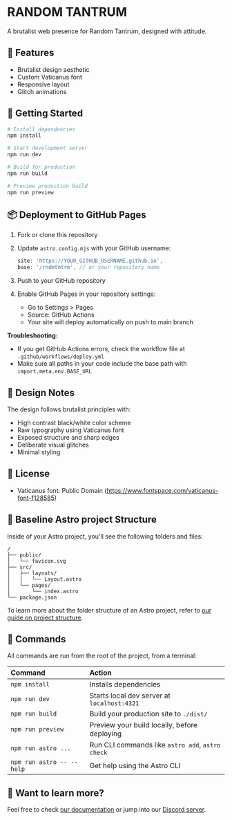 # RANDOM TANTRUM

A brutalist web presence for Random Tantrum, designed with attitude.

## 🧠 Features

- Brutalist design aesthetic
- Custom Vaticanus font
- Responsive layout
- Glitch animations

## 🚀 Getting Started

```bash
# Install dependencies
npm install

# Start development server
npm run dev

# Build for production
npm run build

# Preview production build
npm run preview
```

## 📦 Deployment to GitHub Pages

1. Fork or clone this repository
2. Update `astro.config.mjs` with your GitHub username:

   ```js
   site: 'https://YOUR_GITHUB_USERNAME.github.io',
   base: '/rndmtntrm', // or your repository name
   ```

3. Push to your GitHub repository
4. Enable GitHub Pages in your repository settings:
   - Go to Settings > Pages
   - Source: GitHub Actions
   - Your site will deploy automatically on push to main branch

**Troubleshooting:**

- If you get GitHub Actions errors, check the workflow file at `.github/workflows/deploy.yml`
- Make sure all paths in your code include the base path with `import.meta.env.BASE_URL`

## 🎨 Design Notes

The design follows brutalist principles with:

- High contrast black/white color scheme
- Raw typography using Vaticanus font
- Exposed structure and sharp edges
- Deliberate visual glitches
- Minimal styling

## 📝 License

- Vaticanus font: Public Domain (https://www.fontspace.com/vaticanus-font-f128585)

## 🚀 Baseline Astro project Structure

Inside of your Astro project, you'll see the following folders and files:

```text
/
├── public/
│   └── favicon.svg
├── src/
│   ├── layouts/
│   │   └── Layout.astro
│   └── pages/
│       └── index.astro
└── package.json
```

To learn more about the folder structure of an Astro project, refer to [our guide on project structure](https://docs.astro.build/en/basics/project-structure/).

## 🧞 Commands

All commands are run from the root of the project, from a terminal:

| Command                   | Action                                           |
| :------------------------ | :----------------------------------------------- |
| `npm install`             | Installs dependencies                            |
| `npm run dev`             | Starts local dev server at `localhost:4321`      |
| `npm run build`           | Build your production site to `./dist/`          |
| `npm run preview`         | Preview your build locally, before deploying     |
| `npm run astro ...`       | Run CLI commands like `astro add`, `astro check` |
| `npm run astro -- --help` | Get help using the Astro CLI                     |

## 👀 Want to learn more?

Feel free to check [our documentation](https://docs.astro.build) or jump into our [Discord server](https://astro.build/chat).
